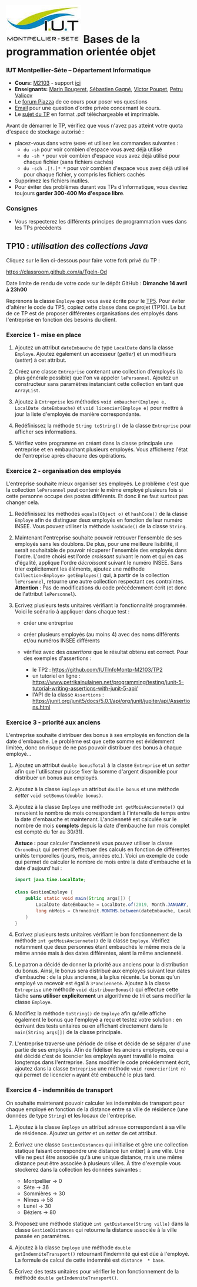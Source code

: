 # ![](ressources/logo.jpeg) Bases de la programmation orientée objet 

### IUT Montpellier-Sète – Département Informatique

* **Cours:** [M2103](http://cache.media.enseignementsup-recherche.gouv.fr/file/25/09/7/PPN_INFORMATIQUE_256097.pdf) - support [ici](https://github.com/IUTInfoMontp-M2103/Ressources)
* **Enseignants:** [Marin Bougeret](mailto:marin.bougeret@umontpellier.fr), [Sébastien Gagné](mailto:sebastien.gagne@umontpellier.fr), [Victor Poupet](mailto:victor.poupet@umontpellier.fr), [Petru Valicov](mailto:petru.valicov@umontpellier.fr) 
* Le [forum Piazza](https://piazza.com/class/jpv7gf0lltk4kc) de ce cours pour poser vos questions
* [Email](mailto:petru.valicov@umontpellier.fr) pour une question d'ordre privée concernant le cours.
* Le [sujet du TP](https://gitprint.com/IUTInfoMontp-M2103/TP10) en format .pdf téléchargeable et imprimable.

Avant de démarrer le TP, vérifiez que vous n'avez pas atteint votre quota d'espace de stockage autorisé :

* placez-vous dans votre `$HOME` et utilisez les commandes suivantes :
    * `du -sh` pour voir combien d'espace vous avez déjà utilisé
    * `du -sh *` pour voir combien d'espace vous avez déjà utilisé pour chaque fichier (sans fichiers cachés)
    * `du -sch .[!.]* *` pour voir combien d'espace vous avez déjà utilisé pour chaque fichier, y compris les fichiers cachés
* Supprimez les fichiers inutiles.
* Pour éviter des problèmes durant vos TPs d'informatique, vous devriez toujours **garder 300-400 Mo d'espace libre**.


### Consignes
- Vous respecterez les différents principes de programmation vues dans les TPs précédents



## TP10 : _utilisation des collections Java_

Cliquez sur le lien ci-dessous pour faire votre fork privé du TP :

https://classroom.github.com/a/Tgeln-Od

Date limite de rendu de votre code sur le dépôt GitHub : **Dimanche 14 avril à 23h00**

Reprenons la classe `Employe` que vous avez écrite pour le [TP5](https://github.com/IUTInfoMontp-M2103/TP5). Pour éviter d'altérer le code du TP5, copiez cette classe dans ce projet (TP10). Le but de ce TP est de proposer différentes organisations des employés dans l'entreprise en fonction des besoins du client. 

### Exercice 1 - mise en place

1. Ajoutez un attribut `dateEmbauche` de type `LocalDate` dans la classe `Employe`. Ajoutez également un accesseur (_getter_) et un modifieurs (_setter_) à cet attribut.

2. Créez une classe `Entreprise` contenant une collection d'employés (la plus générale possible) que l'on va appeler `lePersonnel`. Ajoutez un constructeur sans paramètres instanciant cette collection en tant que `ArrayList`.  

3. Ajoutez à `Entreprise` les méthodes `void embaucher(Employe e, LocalDate dateEmbauche)` et `void licencier(Employe e)` pour mettre à jour la liste d'employés de manière correspondante.

4. Redéfinissez la méthode `String toString()` de la classe `Entreprise` pour afficher ses informations.

5. Vérifiez votre programme en créant dans la classe principale une entreprise et en embauchant plusieurs employés. Vous afficherez l'état de l'entreprise après chacune des opérations.


### Exercice 2 - organisation des employés

L'entreprise souhaite mieux organiser ses employés. Le problème c'est que la collection `lePersonnel` peut contenir le même employé plusieurs fois si cette personne occupe des postes différents. Et donc il ne faut surtout pas changer cela.

1. Redéfinissez les méthodes `equals(Object o)` et `hashCode()` de la classe `Employe` afin de distinguer deux employés en fonction de leur numéro INSEE. Vous pouvez utiliser la méthode `hashCode()` de la classe `String`.

2. Maintenant l'entreprise souhaite pouvoir retrouver l'ensemble de ses employés sans les doublons. De plus, pour une meilleure lisibilité, il serait souhaitable de pouvoir récuperer l'ensemble des employés dans l'ordre. L'ordre choisi est l'orde _croissant_ suivant le nom et qui en cas d'égalité, applique l'ordre _décroissant_ suivant le numéro INSEE. Sans trier explicitement les éléments, ajoutez une méthode `Collection<Employe> getEmployes()` qui, à partir de la collection `lePersonnel`, retourne une autre collection respectant ces contraintes. **Attention** : Pas de modifications du code précédemment écrit (et donc de l'attribut `lePersonnel`).

3. Ecrivez plusieurs tests unitaires vérifiant la fonctionnalité programmée. Voici le scénario à appliquer dans chaque test :

    * créer une entreprise
    * créer plusieurs employés (au moins 4) avec des noms différents et/ou numéros INSEE différents
    * vérifiez avec des _assertions_ que le résultat obtenu est correct. Pour des exemples d'assertions :
    
        * le TP2 : https://github.com/IUTInfoMontp-M2103/TP2
        * un tutoriel en ligne : https://www.petrikainulainen.net/programming/testing/junit-5-tutorial-writing-assertions-with-junit-5-api/
        * l'API de la classe `Assertions` : https://junit.org/junit5/docs/5.0.1/api/org/junit/jupiter/api/Assertions.html


### Exercice 3 - priorité aux anciens

L'entreprise souhaite distribuer des bonus à ses employés en fonction de la date d'embauche. Le problème est que cette somme est évidemment limitée, donc on risque de ne pas pouvoir distribuer des bonus à chaque employé... 

1. Ajoutez un attribut `double bonusTotal` à la classe `Entreprise` et un _setter_ afin que l'utilisateur puisse fixer la somme d'argent disponible pour distribuer un bonus aux employés.

2. Ajoutez à la classe `Employe` un attribut `double bonus` et une méthode _setter_ `void setBonus(double bonus)`.
 
3. Ajoutez à la classe `Employe` une méthode `int getMoisAnciennete()` qui renvoient le nombre de mois correspondant à l'intervalle de temps entre la date d'embauche et maintenant. L'ancienneté est calculée sur le nombre de mois **complets** depuis la date d'embauche (un mois complet est compté du 1er au 30/31).
    
    **Astuce :** pour calculer l'ancienneté vous pouvez utiliser la classe `ChronoUnit` qui permet d'effectuer des calculs en fonction de différentes unités temporelles (jours, mois, années etc.). Voici un exemple de code qui permet de calculer le nombre de mois entre la date d'embauche et la date d'aujourd'hui :
 
    ```java
    import java.time.LocalDate;
 
    class GestionEmploye {
        public static void main(String args[]) {
            LocalDate dateEmbauche = LocalDate.of(2019, Month.JANUARY, 28);
            long nbMois = ChronoUnit.MONTHS.between(dateEmbauche, LocalDate.now());
        }
    }
    ```
 
4. Ecrivez plusieurs tests unitaires vérifiant le bon fonctionnement de la méthode `int getMoisAnciennete()` de la classe `Employe`. Vérifiez notamment que deux personnes étant embauchés le même mois de la même année mais à des dates différentes, aient la même ancienneté.

5. Le patron a décidé de donner la priorité aux anciens pour la distribution du bonus. Ainsi, le bonus sera distribué aux employés suivant leur dates d'embauche : de la plus ancienne, à la plus récente. Le bonus qu'un employé va recevoir est égal à `3*ancienneté`. Ajoutez à la classe `Entreprise` une méthode `void distribuerBonus()` qui effectue cette tâche **sans utiliser explicitement** un algorithme de tri et sans modifier la classe `Employe`.

6. Modifiez la méthode `toString()` de `Employe` afin qu'elle affiche également le bonus que l'employé a reçu et testez votre solution : en écrivant des tests unitaires ou en affichant directement dans le `main(String args[])` de la classe principale.

7. L'entreprise traverse une période de crise et décide de se séparer d'une partie de ses employés. Afin de fidéliser les anciens employés, ce qui a été décidé c'est de licencier les employés ayant travaillé le moins longtemps dans l'entreprise. Sans modifier le code précédemment écrit, ajoutez dans la classe `Entreprise` une méthode `void remercier(int n)` qui permet de licencier `n` ayant été embauché le plus tard.


### Exercice 4 - indemnités de transport

On souhaite maintenant pouvoir calculer les indemnités de transport pour chaque employé en fonction de la distance entre sa ville de résidence (une données de type `String`) et les locaux de l'entreprise.

1. Ajoutez à la classe `Employe` un attribut `adresse` correspondant à sa ville de résidence. Ajoutez un _getter_ et un _setter_ de cet attribut.

2. Écrivez une classe `GestionDistances` qui initialise et gère une collection statique faisant correspondre une distance (un entier) à une ville. Une ville ne peut être associée qu'à une unique distance, mais une même distance peut être associée à plusieurs villes. À titre d'exemple vous stockerez dans la collection les données suivantes :
    * Montpellier &rightarrow; 0
    * Sète &rightarrow; 36
    * Sommières &rightarrow; 30
    * Nîmes &rightarrow; 58
    * Lunel &rightarrow; 30
    * Béziers &rightarrow; 80

3. Proposez une méthode statique `int getDistance(String ville)` dans la classe `GestionDistances` qui retourne la distance associée à la ville passée en paramètres.
 
4. Ajoutez à la classe `Employe` une méthode `double getIndemniteTransport()` retournant l'indemnité qui est dûe à l'employé. La formule de calcul de cette indemnité est `distance  * base`.

5. Écrivez des tests unitaires pour vérifier le bon fonctionnement de la méthode `double getIndemniteTransport()`.

